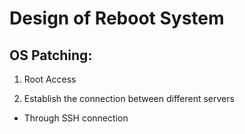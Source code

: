 # Design of Reboot System

## OS Patching:

1. Root Access

2. Establish the connection between different servers
  - Through SSH connection



